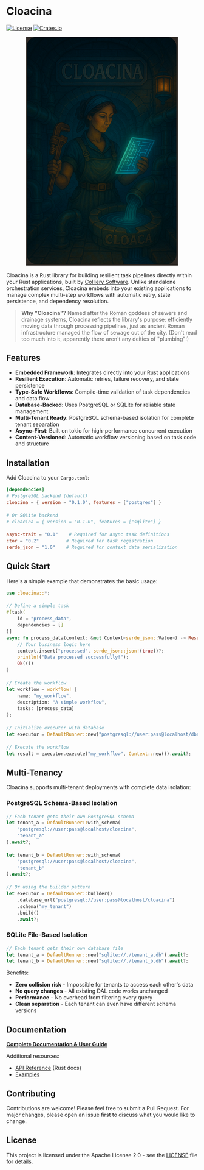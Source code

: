 # Cloacina

[![License](https://img.shields.io/badge/License-Apache%202.0-blue.svg)](https://opensource.org/licenses/Apache-2.0)
[![Crates.io](https://img.shields.io/crates/v/cloacina.svg)](https://crates.io/crates/cloacina)


<div align="center">
  <img src="https://github.com/colliery-io/cloacina/raw/main/docs/static/images/image.png" alt="Cloacina Logo" width="400">
</div>

Cloacina is a Rust library for building resilient task pipelines directly within your Rust applications, built by [Colliery Software](https://colliery.io). Unlike standalone orchestration services, Cloacina embeds into your existing applications to manage complex multi-step workflows with automatic retry, state persistence, and dependency resolution.

> **Why "Cloacina"?** Named after the Roman goddess of sewers and drainage systems, Cloacina reflects the library's purpose: efficiently moving data through processing pipelines, just as ancient Roman infrastructure managed the flow of sewage out of the city. (Don't read too much into it, apparently there aren't any deities of "plumbing"!)

## Features

- **Embedded Framework**: Integrates directly into your Rust applications
- **Resilient Execution**: Automatic retries, failure recovery, and state persistence
- **Type-Safe Workflows**: Compile-time validation of task dependencies and data flow
- **Database-Backed**: Uses PostgreSQL or SQLite for reliable state management
- **Multi-Tenant Ready**: PostgreSQL schema-based isolation for complete tenant separation
- **Async-First**: Built on tokio for high-performance concurrent execution
- **Content-Versioned**: Automatic workflow versioning based on task code and structure

## Installation

Add Cloacina to your `Cargo.toml`:

```toml
[dependencies]
# PostgreSQL backend (default)
cloacina = { version = "0.1.0", features = ["postgres"] }

# Or SQLite backend
# cloacina = { version = "0.1.0", features = ["sqlite"] }

async-trait = "0.1"    # Required for async task definitions
ctor = "0.2"          # Required for task registration
serde_json = "1.0"    # Required for context data serialization
```

## Quick Start

Here's a simple example that demonstrates the basic usage:

```rust
use cloacina::*;

// Define a simple task
#[task(
    id = "process_data",
    dependencies = []
)]
async fn process_data(context: &mut Context<serde_json::Value>) -> Result<(), TaskError> {
    // Your business logic here
    context.insert("processed", serde_json::json!(true))?;
    println!("Data processed successfully!");
    Ok(())
}

// Create the workflow
let workflow = workflow! {
    name: "my_workflow",
    description: "A simple workflow",
    tasks: [process_data]
};

// Initialize executor with database
let executor = DefaultRunner::new("postgresql://user:pass@localhost/dbname").await?;

// Execute the workflow
let result = executor.execute("my_workflow", Context::new()).await?;
```

## Multi-Tenancy

Cloacina supports multi-tenant deployments with complete data isolation:

### PostgreSQL Schema-Based Isolation

```rust
// Each tenant gets their own PostgreSQL schema
let tenant_a = DefaultRunner::with_schema(
    "postgresql://user:pass@localhost/cloacina",
    "tenant_a"
).await?;

let tenant_b = DefaultRunner::with_schema(
    "postgresql://user:pass@localhost/cloacina",
    "tenant_b"
).await?;

// Or using the builder pattern
let executor = DefaultRunner::builder()
    .database_url("postgresql://user:pass@localhost/cloacina")
    .schema("my_tenant")
    .build()
    .await?;
```

### SQLite File-Based Isolation

```rust
// Each tenant gets their own database file
let tenant_a = DefaultRunner::new("sqlite://./tenant_a.db").await?;
let tenant_b = DefaultRunner::new("sqlite://./tenant_b.db").await?;
```

Benefits:
- **Zero collision risk** - Impossible for tenants to access each other's data
- **No query changes** - All existing DAL code works unchanged
- **Performance** - No overhead from filtering every query
- **Clean separation** - Each tenant can even have different schema versions

## Documentation

**[Complete Documentation & User Guide](https://colliery-io.github.io/cloacina/)**

Additional resources:
- [API Reference](https://docs.rs/cloacina) (Rust docs)
- [Examples](https://github.com/colliery-io/cloacina/tree/main/examples)

## Contributing

Contributions are welcome! Please feel free to submit a Pull Request. For major changes, please open an issue first to discuss what you would like to change.

## License

This project is licensed under the Apache License 2.0 - see the [LICENSE](LICENSE) file for details.
